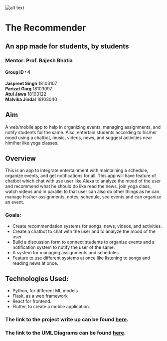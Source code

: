 ![alt text](https://github.com/J-Singh99/The-Recommender/blob/master/ReadMe%20Images/RecommendationEngine.webp)
  
  
  
  
# The Recommender
## An app made for students, by students

### Mentor: Prof. Rajesh Bhatia
#### Group ID : 4  
  
**Jaspreet Singh** 18103107  
**Parizat Garg** 18103097  
**Atul Jawa** 18103122  
**Malvika Jindal**  18103040
  
  
  
## Aim
A web/mobile app to help in organizing events, managing assignments, and notify students for the same. Also, entertain students according to his/her mood using a chatbot, music, videos, news, and suggest activities near him/her like yoga classes.  
  
  
  
  
## Overview
This is an app to integrate entertainment with maintaining a schedule, organize events, and get notifications for all.  This app will have feature of chatbot which chat with use user like Alexa to analyze the mood of the user and recommend what he should do like read the news, join yoga class, watch videos and in parallel to that user can also do other things as he can manage his/her assignments, notes, schedule, see events and can organize an event.       
  
  
  
  
  
### Goals:
- Create recommendation systems for songs, news, videos, and activities.
- Create a chatbot to chat with the user and to analyze the mood of the user
- Build a discussion form to connect students to organize events and a notification system to notify the user of the same.
- A system for managing assignments and schedules. 
- Feature to use different systems at once like listening to songs and reading news at once.
  
  
  
  
## Technologies Used:
- Python, for different ML models
- Flask, as a web framework
- React for frontend.  
- Flutter, to create a mobile application.












### The link to the project write up can be found [here](https://docs.google.com/document/d/1e4s_ns_DGjKBgFjUaxnllk0Nj08A2Vivo7f9j8acFW4/edit?usp=sharing).  
### The link to the UML Diagrams can be found [here](https://drive.google.com/drive/folders/1B_514GvPcEAeFQ03XSfG496SJAam8VPp?usp=sharing).
